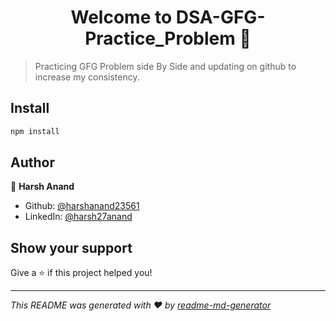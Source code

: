 <h1 align="center">Welcome to DSA-GFG-Practice_Problem 👋</h1>
<p>
</p>

> Practicing GFG Problem side By Side and updating on github to increase my consistency.

## Install

```sh
npm install
```

## Author

👤 **Harsh Anand**

* Github: [@harshanand23561](https://github.com/harshanand23561)
* LinkedIn: [@harsh27anand](https://linkedin.com/in/harsh27anand)

## Show your support

Give a ⭐️ if this project helped you!

***
_This README was generated with ❤️ by [readme-md-generator](https://github.com/kefranabg/readme-md-generator)_